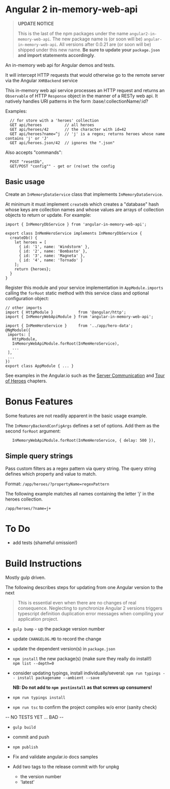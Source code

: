 # Angular 2 in-memory-web-api

>**UPDATE NOTICE**
>
>This is the last of the npm packages under the name `angular2-in-memory-web-api`. 
The new package name is (or soon will be) `angular-in-memory-web-api`. 
All versions after 0.0.21 are (or soon will be) shipped under this new name.
**Be sure to update your `package.json` and import statements accordingly**.

An in-memory web api for Angular demos and tests.

It will intercept HTTP requests that would otherwise go to the remote server
via the Angular `XHRBackend` service

This in-memory web api service processes an HTTP request and 
returns an `Observable` of HTTP `Response` object
in the manner of a RESTy web api.
It natively handles URI patterns in the form :base/:collectionName/:id?

Examples:
```
  // for store with a 'heroes' collection
  GET api/heroes          // all heroes
  GET api/heroes/42       // the character with id=42
  GET api/heroes?name=^j  // 'j' is a regex; returns heroes whose name contains 'j' or 'J'
  GET api/heroes.json/42  // ignores the ".json"
```
Also accepts
  "commands":
  ```
    POST "resetDb",
    GET/POST "config"" - get or (re)set the config
  ```

## Basic usage
Create an `InMemoryDataService` class that implements `InMemoryDataService`.

At minimum it must implement `createDb` which 
creates a "database" hash whose keys are collection names
and whose values are arrays of collection objects to return or update.
For example:
```
import { InMemoryDbService } from 'angular-in-memory-web-api';

export class InMemHeroService implements InMemoryDbService {
  createDb() {
    let heroes = [
      { id: '1', name: 'Windstorm' },
      { id: '2', name: 'Bombasto' },
      { id: '3', name: 'Magneta' },
      { id: '4', name: 'Tornado' }
    ];
    return {heroes};
  }
}
```

Register this module and your service implementation in `AppModule.imports`
calling the `forRoot` static method with this service class and optional configuration object:
```
// other imports
import { HttpModule }           from '@angular/http';
import { InMemoryWebApiModule } from 'angular-in-memory-web-api';

import { InMemHeroService }     from '../app/hero-data';
@NgModule({
 imports: [
   HttpModule,
   InMemoryWebApiModule.forRoot(InMemHeroService),
   ...
 ],
 ...
})
export class AppModule { ... }
```

See examples in the Angular.io such as the
[Server Communication](https://angular.io/docs/ts/latest/guide/server-communication.html) and
[Tour of Heroes](https://angular.io/docs/ts/latest/tutorial/toh-pt6.html) chapters.

# Bonus Features
Some features are not readily apparent in the basic usage example.

The `InMemoryBackendConfigArgs` defines a set of options. Add them as the second `forRoot` argument:
```
   InMemoryWebApiModule.forRoot(InMemHeroService, { delay: 500 }),
```

## Simple query strings
Pass custom filters as a regex pattern via query string. 
The query string defines which property and value to match.

Format: `/app/heroes/?propertyName=regexPattern`

The following example matches all names containing the letter 'j' in the heroes collection.

`/app/heroes/?name=j+`

# To Do
* add tests (shameful omission!)

# Build Instructions

Mostly gulp driven.

The following describes steps for updating from one Angular version to the next

>This is essential even when there are no changes of real consequence.
Neglecting to synchronize Angular 2 versions
triggers typescript definition duplication error messages when
compiling your application project.

- `gulp bump` - up the package version number

- update `CHANGELOG.MD` to record the change

- update the dependent version(s) in `package.json`

- `npm install` the new package(s) (make sure they really do install!)<br>
   `npm list --depth=0`

- consider updating typings, install individually/several:
  `npm run typings -- install packagename --ambient --save`

   **NB: Do not add to `npm postinstall` as that screws up consumers!**

- `npm run typings install`

- `npm run tsc` to confirm the project compiles w/o error (sanity check)

 -- NO TESTS YET ... BAD --

- `gulp build`
- commit and push

- `npm publish`

- Fix and validate angular.io docs samples

- Add two tags to the release commit with for unpkg
  - the version number
  - 'latest'
